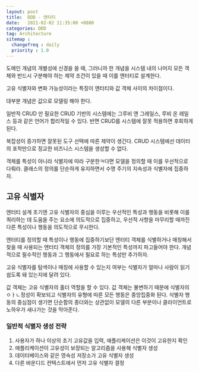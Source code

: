 ```yaml
---
layout: post
title:  DDD - 엔터티
date:   2021-02-02 11:35:00 +0800
categories: DDD
tag: Architecture
sitemap :
  changefreq : daily
  priority : 1.0
---
```


도메인 개념의 개별성에 신경을 쓸 때, 그러니까 한 개념을 시스템 내의 나머지 모든 객체와 반드시 구분해야 하는 제약 조건이 있을 때 이를 엔터티로 설계한다.

고유 식별자와 변화 가능성이라는 특징이 엔터티와 값 객체 사이의 차이점이다.

대부분 개념은 값으로 모델링 해야 한다.

일반적 CRUD 만 필요한 CRUD 기반의 시스템에는 그루비 앤 그레일스, 루비 온 레일스 등과 같은 언어가 합리적일 수 있다. 반면 CRUD를 시스템에 잘못 적용하면 후회하게 된다.

복잡성이 증가하면 잘못된 도구 선택에 따른 제약이 생긴다. CRUD 시스템에선 데이터의 포착만으로 정교한 비즈니스 시스템을 생성할 수 없다.

객체를 특성이 아니라 식별자에 따라 구분한ㅋ다면 모델을 정의할 때 이를 우선적으로 다뤄라. 클래스의 정의를 단순하게 유지하면서 수명 주기의 지속성과 식별자에 집중하자.

## 고유 식별자

엔터티 설계 초기엔 고유 식별자의 중심을 이루는 우선적인 특성과 행동을 비롯해 이를 쿼리하는 데 도움을 주는 요소에 의도적으로 집중하고, 우선적 사항을 마무리할 때까진 다른 특성이나 행동을 의도적으로 무시한다.

엔터티를 정의할 때 특성이나 행동에 집중하기보단 엔터티 객체를 식별하거나 매칭해서 찾을 때 사용되는 엔터티 객체의 정의를 가장 기본적인 특성까지 파고들어야 한다. 개념적으로 필수적인 행동과 그 행동에서 필요로 하는 특성만 추가하자.

고유 식별자를 탐색이나 매칭에 사용할 수 있는지 여부는 식별자가 얼마나 사람이 읽기 쉽도록 돼 있는지에 달려 있다.

값 객체는 고유 식별자의 홀더 역할을 할 수 있다. 값 객체는 불변하기 때문에 식별자의 ㅇㅏㄴ정성이 확보되고 식별자의 유형에 따른 모든 행동은 중앙집중화 된다. 식별자 행동의 중심점이 생기면 단순함의 종더와는 상관없이 모델의 다른 부분이나 클라이언트로 노하우가 새나가는 것을 막아준다.

### 일반적 식별자 생성 전략

1. 사용자가 하나 이상의 초기  고유값을 입력, 애플리케이션은 이것이 고유한지 확인
2. 애플리케이션이 고유성이 보장되는 알고리즘을 사용해 식별자 생성
3. 데이터베이스와 같은 영속성 저장소가 고유 식별자 생성
4. 다른 바운디드 컨텍스트에서 먼저 고유 식별자 결정



